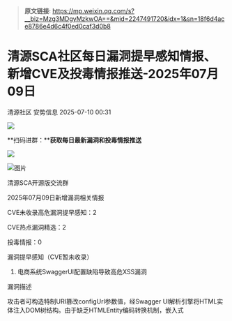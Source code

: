 > **原文链接**: https://mp.weixin.qq.com/s?__biz=Mzg3MDgyMzkwOA==&mid=2247491720&idx=1&sn=18f6d4ace8786e4d6c4f0ed0caf3d0b8

#  清源SCA社区每日漏洞提早感知情报、新增CVE及投毒情报推送-2025年07月09日  
清源社区  安势信息   2025-07-10 00:31  
  
![](https://mmbiz.qpic.cn/sz_mmbiz_gif/ibSWU7ian1thvJpbKXyJVyQ2vRt08HVKaXPaHV41WepeiaRMSGeQjolNavSyuzCuMhxnZiaz3AcjLicY7zt63GDPvicQ/640?wx_fmt=gif "")  
  
**扫码进群：****获取每日最新漏洞和投毒情报推送**  
  
![](https://mmbiz.qpic.cn/sz_mmbiz_jpg/ibSWU7ian1thtNjnzAiaRNAuUespCQmpGsnyic0QYBIEBQd8cVGZhgEqmhcrrU2EOY60LE5WjN4lNkWMNicjeica5ZSg/640?wx_fmt=jpeg&from=appmsg "")  
  
![图片](https://mmbiz.qpic.cn/sz_mmbiz_png/MVPvEL7Qg0HJalXIBXGXSBFLMk2TZAqh23iaHwLpprUov8bNQ95dWDVMTq4qGicM3G6cmsZcCF6RsKyn9p8eQA3Q/640?wx_fmt=png&tp=webp&wxfrom=5&wx_lazy=1 "")  
  
清源SCA开源版交流群  
  
  
  
  
  
  
  
  
  
  
2025年07月09日新增漏洞相关情报  
  
  
CVE未收录高危漏洞提早感知：2  
  
CVE热点漏洞精选：2  
  
投毒情报：0  
  
  
  
  
  
漏洞提早感知（CVE暂未收录）  
  
  
1. 电商系统SwaggerUI配置缺陷导致高危XSS漏洞  
  
  
漏洞描述  
  
攻击者可构造特制URI篡改configUrl参数值，经Swagger UI解析引擎将HTML实体注入DOM树结构。由于缺乏HTMLEntity编码转换机制，嵌入式<script>标签得以绕过同源策略执行恶意脚本。攻击载荷可通过iframe嵌套诱导用户点击或自动触发，成功劫持受害者浏览器上下文环境，最终实现Cookie抓取、页面重定向及敏感信息外泄。  
  
  
组件描述  
  
MALL电商系统作为基于Spring Boot框架的全栈电商平台，其核心功能涵盖商品管理、订单处理及用户身份验证模块。采用Swagger UI实现RESTful API可视化交互，通过动态加载/configUrl参数控制文档渲染逻辑。  
  
  
漏洞详情  
  
漏洞威胁性评级： 8.0 (高危)  
  
漏洞类型： DOM XSS (CWE-79)  
  
受影响组件仓库地址： https：//github.com/macrozheng/mall  
  
Star数： 80965  
  
  
修复建议  
  
正确设置Swagger 相关接口的访问权限  
  
  
2. RuoYi组件DOM型XSS漏洞允许通过恶意URL参数实现远程代码执行和敏感信息窃取  
  
  
漏洞描述  
  
该漏洞源于Swagger UI模块，在渲染配置时，直接采用dangerouslySetInnerHTML，将未经消毒的configUrl参数值写入DOM节点，攻击者可通过构造包含JavaScript有效负载的URL，诱导用户访问触发跨站脚本执行，由于攻击无需权限，且仅需用户打开链接，可导致会话劫持、敏感Cookie数据泄漏、及业务逻辑篡改。  
  
  
组件描述  
  
RuoYi是一款基于Spring Boot的企业级Java快速开发框架，其核心功能涵盖多模块化业务逻辑封装及数据库连接池监控能力。架构设计采用前后端分离模式，依赖Druid组件实现实时性能监测与SQL执行分析，旨在提升系统运维效率与资源利用率。  
  
  
漏洞详情  
  
漏洞威胁性评级： 8.0 (高危)  
  
漏洞类型： DOM XSS (CWE-79)  
  
受影响组件仓库地址： https：//github.com/yangzongzhuan/RuoYi  
  
Star数： 7320  
  
  
修复建议  
  
正确设置Swagger 相关接口的访问权限  
  
  
  
  
新增CVE 情报  
  
  
  
1. WordPress Pie Register插件身份验证绕过导致远程代码执行  
  
  
漏洞描述  
  
漏洞编号：CVE-2025-34077  
  
发布时间：2025年07月09日  
  
CVSS 评分为 10.0（超危）  
  
参考链接：https：//nvd.nist.gov/vuln/detail/CVE-2025-34077  
  
在 WordPress Pie Register 插件版本 ≤ 3.7.1.4 中，由于社交登录接口缺乏有效身份验证校验，存在 **身份验证绕过**（CWE-94） 安全缺陷。攻击者可通过构造特殊 POST 请求（设置 `social_site=true` 并篡改 `user_id_social_site` 参数），生成任意用户 ID 的合法 WordPress 会话 Cookie，包括管理员账户。结合插件自带的插件上传功能，攻击者可部署含任意 PHP 代码的恶意插件，实现底层服务器远程代码执行。  
  
漏洞影响所有未升级至安全版本的 WordPress 博客平台用户，尤其是启用了第三方社交账号登录功能的网站。攻击者无需用户凭证即可伪造合法管理员身份，全程自动化完成从身份冒充到服务器接管的操作链。  
  
  
组件描述  
  
Pie Register 是 WordPress 生态中广泛使用的注册管理插件，提供多因素认证及社交账号绑定功能。  
  
  
潜在风险  
  
权限全面接管：攻击者可模拟任意用户身份，包括拥有完整站点管理权限的管理员  
  
持久化驻留：通过上传后门插件实现长期隐蔽控制，规避常规审计检测  
  
全栈渗透：基于 PHP 任意代码执行能力，可横向扩散至服务器集群或内网资源  
  
数据完整性破坏：允许篡改用户数据库、劫持支付流程、植入钓鱼模块  
  
  
修复建议  
  
1. **立即停用并删除** Pie Register 插件，切换至官方认证的替代方案  
  
2. 迅速升级至厂商发布的修复补丁版本（待公告）或临时禁用插件上传功能  
  
3. 强化 WordPress 文件上传白名单策略，禁止 `.php` 类型文件上传  
  
4. 启用 Web 应用防火墙规则拦截含 `social_site=true` 的异常请求  
  
5. 对 wp-content/uploads 及 wp-admin 目录实施访问日志关联分析，排查可疑文件活动  
  
  
2. WordPress AIT CSV插件未限制文件上传漏洞导致服务器任意代码执行  
  
  
漏洞描述  
  
漏洞编号：CVE-2025-34083  
  
发布时间：2025年07月09日  
  
CVSS 评分为 10.0（超危）  
  
参考链接：https：//nvd.nist.gov/vuln/detail/CVE-2025-34083  
  
WordPress AIT CSV Import/Export 插件（≤3.0.3）因未对文件上传接口实施身份验证与内容类型校验，存在 **未限制文件上传（CWE-20）** 安全缺陷。攻击者可通过构造含恶意PHP代码的`multipart/form-data` POST请求，向`upload-handler.php`端点直接上传可执行脚本至`wp-content/uploads/`目录。即便插件未启用或CSV解析失败，恶意文件仍保留在服务器且具备执行能力。  
  
该漏洞影响所有部署了上述版本插件的WordPress站点，无论插件是否处于启用状态。攻击者无需登录或用户交互，即可远程上传后门实现持久性驻留，进一步控制服务器资源。  
  
  
组件描述  
  
AIT CSV Import/Export 是用于WordPress网站批量导入导出数据的标准插件，其核心功能依赖前端文件传输接口。  
  
  
潜在风险  
  
权限突破：攻击者可绕过认证机制上传WebShell，获取服务器管理权限  
  
数据篡改：植入恶意脚本可窃取数据库凭证、篡改敏感业务数据  
  
供应链污染：若插件存在于生产环境中，可能成为横向渗透跳板  
  
永久性后门：恶意文件存于默认上传路径，常规备份恢复流程难以清除  
  
  
修复建议  
  
1. 即刻禁用或卸载3.0.3及以下版本插件，升级至官方修复版本  
  
2. 对`wp-content/uploads/`目录设置严格的执行权限限制（CHMOD 644）  
  
3. 实施基于WAF的正则匹配规则，拦截非CSV/Multipart表单提交  
  
4. 启用服务器审计日志监控，检测非常规PHP文件创建事件  
  
5. 对现有站点进行全面磁盘扫描，排查可疑文件残留痕迹  
  
  
**扫码进群：****获取每日最新漏洞和投毒情报推送**  
  
![](https://mmbiz.qpic.cn/sz_mmbiz_jpg/ibSWU7ian1thtNjnzAiaRNAuUespCQmpGsnyic0QYBIEBQd8cVGZhgEqmhcrrU2EOY60LE5WjN4lNkWMNicjeica5ZSg/640?wx_fmt=jpeg&from=appmsg "")  
  
![图片](https://mmbiz.qpic.cn/sz_mmbiz_png/MVPvEL7Qg0HJalXIBXGXSBFLMk2TZAqh23iaHwLpprUov8bNQ95dWDVMTq4qGicM3G6cmsZcCF6RsKyn9p8eQA3Q/640?wx_fmt=png&tp=webp&wxfrom=5&wx_lazy=1 "")  
  
清源SCA开源版交流群  
  
****  
  
  
开源安全，始于清源。让我们共同守护代码基石，释放开源生态的真正潜力！  
  
  
**关于安势信息**  
  
  
上海安势信息技术有限公司是国内先进的软件供应链安全治理解决方案提供商，核心团队来自Synopsys、华为、阿里巴巴、腾讯、中兴等国内外企业。安势信息始终坚持DevSecOps的理念和实践，以AI、多维探测和底层引擎开发等技术为核心，提供包括清源CleanSource SCA（软件成分分析）、清源SCA开源版、清正CleanBinary (二进制代码扫描)、清流PureStream（AI风险治理平台）、清本CleanCode SAST（企业级白盒静态代码扫描）、可信开源软件服务平台、开源治理服务等产品和解决方案，覆盖央企、高科技、互联网、ICT、汽车、高端制造、半导体&软件、金融等多元化场景的软件供应链安全治理最佳实践。  
  
  
欢迎访问安势信息官网www.sectrend.com.cn或发送邮件至 info@sectrend.com.cn垂询。  
  
![](https://mmbiz.qpic.cn/sz_mmbiz_gif/ibSWU7ian1thvJpbKXyJVyQ2vRt08HVKaXxHczG4WsCrOtWTeECrIBfiacYYzN8uWv0p1JiayvmhDqOnLBEt4HnZow/640?wx_fmt=gif "")  
  
![](https://mmbiz.qpic.cn/sz_mmbiz_gif/ibSWU7ian1thsJfhqflSV8MgJqD32s60b2PF5zeRQ6zmpTCOKG5oa2118EA63XoLxem1ldHCgibnsH3aL0aKFOW9Q/640?wx_fmt=gif "")  
  
**点击蓝字 关注我们**  
  
  
  
  

